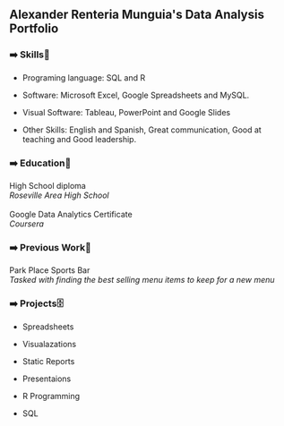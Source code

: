 ## Alexander Renteria Munguia's Data Analysis Portfolio 

### ➡️ Skills🧰 

- Programing language: SQL and R 

- Software: Microsoft Excel, Google Spreadsheets and MySQL. 

- Visual Software: Tableau, PowerPoint and Google Slides

- Other Skills: English and Spanish, Great communication, Good at teaching and Good leadership. 

### ➡️ Education🏫 

High School diploma <br>
*Roseville Area High School* 
<br>
<br>
Google Data Analytics Certificate <br>
*Coursera*

### ➡️ Previous Work📕

Park Place Sports Bar <br>
*Tasked with finding the best selling menu items to keep for a new menu*  

### ➡️ Projects🗄️

- Spreadsheets

- Visualazations

- Static Reports

- Presentaions 

- R Programming 

- SQL 

<!---
AlexRenteria/AlexRenteria is a ✨ special ✨ repository because its `README.md` (this file) appears on your GitHub profile.
You can click the Preview link to take a look at your changes.
--->
